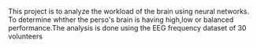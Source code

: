 This project is to analyze the workload of the brain using neural networks. To determine whther the perso's brain is having high,low or balanced performance.The analysis is done using the EEG frequency dataset of 30 volunteers
